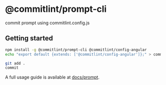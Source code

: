 # @commitlint/prompt-cli

commit prompt using commitlint.config.js

## Getting started

```sh
npm install -g @commitlint/prompt-cli @commitlint/config-angular
echo "export default {extends: ['@commitlint/config-angular']};" > commitlint.config.js
```

```sh
git add .
commit
```

A full usage guide is available at [docs/prompt](https://commitlint.js.org/guides/use-prompt).
